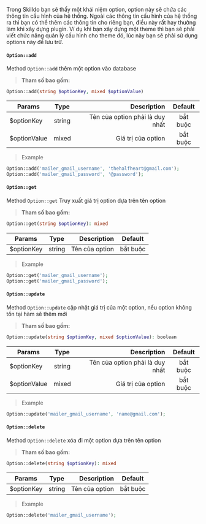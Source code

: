 Trong Skilldo bạn sẽ thấy một khái niệm option, option này sẽ chứa các thông tin cấu hình của hệ thống. Ngoài các thông tin cấu hình của hệ thống ra thì bạn có thể thêm các thông tin cho riêng bạn, điều này rất hay thường làm khi xây dựng plugin. Ví dụ khi bạn xây dựng một theme thì bạn sẽ phải viết chức năng quản lý cấu hình cho theme đó, lúc này bạn sẽ phải sử dụng options này để lưu trữ.

#### <code>Option::add</code>
Method <code>Option::add</code> thêm một option vào database
> **Tham số bao gồm:**

```php
Option::add(string $optionKey, mixed $optionValue)
```

| Params       |  Type  |                     Description | Default  |
|--------------|:------:|--------------------------------:|:--------:|
| $optionKey   | string | Tên của option phải là duy nhất | bắt buộc |
| $optionValue | mixed  |              Giá trị của option | bắt buộc |

> Example

```php
Option::add('mailer_gmail_username', 'thehalfheart@gmail.com');
Option::add('mailer_gmail_password', '@password');
```



#### <code>Option::get</code>
Method <code>Option::get</code> Truy xuất giá trị option dựa trên tên option
> **Tham số bao gồm:**

```php
Option::get(string $optionKey): mixed
```

| Params       |  Type  |                     Description | Default  |
|--------------|:------:|--------------------------------:|:--------:|
| $optionKey   | string |                  Tên của option | bắt buộc |

> Example

```php
Option::get('mailer_gmail_username');
Option::get('mailer_gmail_password');
```

#### <code>Option::update</code>
Method <code>Option::update</code> cập nhật giá trị của một option, nếu option không tồn tại hàm sẽ thêm mới
> **Tham số bao gồm:**

```php
Option::update(string $optionKey, mixed $optionValue): boolean
```

| Params       |  Type  |                     Description | Default  |
|--------------|:------:|--------------------------------:|:--------:|
| $optionKey   | string | Tên của option phải là duy nhất | bắt buộc |
| $optionValue | mixed  |              Giá trị của option | bắt buộc |

> Example

```php
Option::update('mailer_gmail_username', 'name@gmail.com');
```


#### <code>Option::delete</code>
Method <code>Option::delete</code> xóa đi một option dựa trên tên option
> **Tham số bao gồm:**

```php
Option::delete(string $optionKey): mixed
```

| Params       |  Type  |                     Description | Default  |
|--------------|:------:|--------------------------------:|:--------:|
| $optionKey   | string |                  Tên của option | bắt buộc |

> Example

```php
Option::delete('mailer_gmail_username');
```